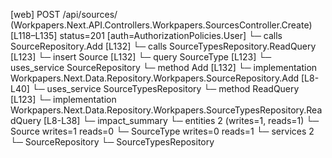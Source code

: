 [web] POST /api/sources/  (Workpapers.Next.API.Controllers.Workpapers.SourcesController.Create)  [L118–L135] status=201 [auth=AuthorizationPolicies.User]
  └─ calls SourceRepository.Add [L132]
  └─ calls SourceTypesRepository.ReadQuery [L123]
  └─ insert Source [L132]
  └─ query SourceType [L123]
  └─ uses_service SourceRepository
    └─ method Add [L132]
      └─ implementation Workpapers.Next.Data.Repository.Workpapers.SourceRepository.Add [L8-L40]
  └─ uses_service SourceTypesRepository
    └─ method ReadQuery [L123]
      └─ implementation Workpapers.Next.Data.Repository.Workpapers.SourceTypesRepository.ReadQuery [L8-L38]
  └─ impact_summary
    └─ entities 2 (writes=1, reads=1)
      └─ Source writes=1 reads=0
      └─ SourceType writes=0 reads=1
    └─ services 2
      └─ SourceRepository
      └─ SourceTypesRepository

